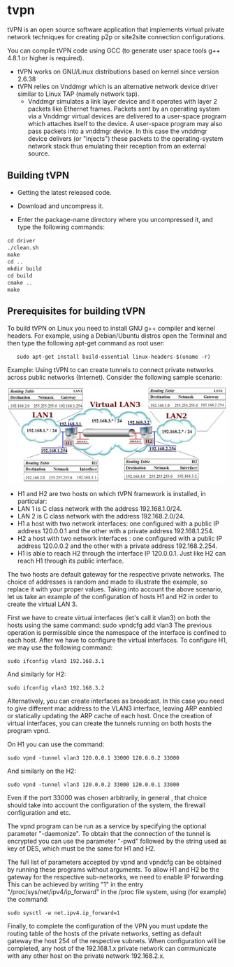 # tvpn
tVPN is an open source software application that implements virtual private network techniques for creating p2p or site2site connection configurations.

You can compile tVPN code using GCC (to generate user space tools g++ 4.8.1 or higher is required).
- tVPN works on GNU/Linux distributions based on kernel since version 2.6.38
- tVPN relies on Vnddmgr which is an alternative network device driver similar to Linux TAP (namely network tap). 
  - Vnddmgr simulates a link layer device and it operates with layer 2 packets like Ethernet frames. Packets sent by an operating system via a Vnddmgr virtual devices are delivered to a user-space program which attaches itself to the device. 
A user-space program may also pass packets into a vnddmgr device. In this case the vnddmgr device delivers (or "injects") these packets to the operating-system network stack thus emulating their reception from an external source.

## Building tVPN

- Getting the latest released code. 
- Download and uncompress it.

- Enter the package-name directory where you uncompressed it, and type the following commands:
```
cd driver
./clean.sh
make
cd ..
mkdir build
cd build
cmake ..
make
```

## Prerequisites for building tVPN
To build tVPN on Linux you need to install GNU g++ compiler and kernel headers.
For example, using a Debian/Ubuntu distros open the Terminal and then type the following apt-get command as root user:
```
   sudo apt-get install build-essential linux-headers-$(uname -r)
```

Example: Using tVPN to can create tunnels to connect private networks across public networks (Internet).
Consider the following sample scenario:

![alt text](https://github.com/eantcal/tvpn/blob/master/Vlan3.jpg?raw=true)

- H1 and H2 are two hosts on which tVPN framework is installed, in particular:
- LAN 1 is C class network with the address 192.168.1.0/24.
- LAN 2 is C class network with the address 192.168.2.0/24.
- H1 a host with two network interfaces: one configured with a public IP address 120.0.0.1 and the other with a private address 192.168.1.254.
- H2 a host with two network interfaces : one configured with a public IP address 120.0.0.2 and the other with a private address 192.168.2.254.
- H1 is able to reach H2 through the interface IP 120.0.0.1. Just like H2 can reach H1 through its public interface.

The two hosts are default gateway for the respective private networks.
The choice of addresses is random and made to illustrate the example, so replace it with your proper values.
Taking into account the above scenario, let us take an example of the configuration of hosts H1 and H2 in order to create the virtual LAN 3.

First we have to create virtual interfaces (let's call it vlan3) on both the hosts using the same command:
sudo vpndcfg add vlan3
The previous operation is permissible since the namespace of the interface is confined to each host.
After we have to configure the virtual interfaces. 
To configure H1, we may use the following command:

```
sudo ifconfig vlan3 192.168.3.1
```
And similarly for H2:
```
sudo ifconfig vlan3 192.168.3.2
```
Alternatively, you can create interfaces as broadcast. In this case you need to give different mac address to the VLAN3 interface, leaving ARP eanbled or statically updating the ARP cache of each host.
Once the creation of virtual interfaces, you can create the tunnels running on both hosts the program vpnd.

On H1 you can use the command:
```
sudo vpnd -tunnel vlan3 120.0.0.1 33000 120.0.0.2 33000
```
And similarly on the H2:
```
sudo vpnd -tunnel vlan3 120.0.0.2 33000 120.0.0.1 33000 
```
Even if the port 33000 was chosen arbitrarily, in general , that choice should take into account the configuration of the system, the firewall configuration and etc.

The vpnd program can be run as a service by specifying the optional parameter "-daemonize".
To obtain that the connection of the tunnel is encrypted you can use the parameter "-pwd" followed by the string used as key of DES, which must be the same for H1 and H2.

The full list of parameters accepted by vpnd and vpndcfg can be obtained by running these programs without arguments.
To allow H1 and H2 be the gateway for the respective sub-networks, we need to enable IP forwarding.
This can be achieved by writing "1" in the entry "/proc/sys/net/ipv4/ip_forward" in the /proc file system, using (for example) the command:
```
sudo sysctl -w net.ipv4.ip_forward=1
```
Finally, to complete the configuration of the VPN you must update the routing table of the hosts of the private networks, setting as default gateway the host 254 of the respective subnets.
When configuration will be completed, any host of the 192.168.1.x private network can communicate with any other host on the private network 192.168.2.x.
